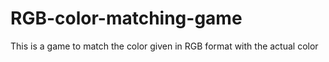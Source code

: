 # RGB-color-matching-game
This is a game to match the color given in RGB format with the actual color
